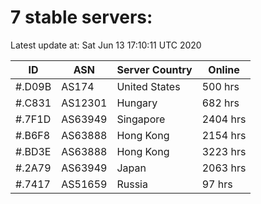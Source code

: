 # 7 stable servers:

Latest update at: Sat Jun 13 17:10:11 UTC 2020

| ID | ASN | Server Country | Online |
| -- | --- | -------------- | ------ |
| #.D09B | AS174 | United States | 500 hrs |
| #.C831 | AS12301 | Hungary | 682 hrs |
| #.7F1D | AS63949 | Singapore | 2404 hrs |
| #.B6F8 | AS63888 | Hong Kong | 2154 hrs |
| #.BD3E | AS63888 | Hong Kong | 3223 hrs |
| #.2A79 | AS63949 | Japan | 2063 hrs |
| #.7417 | AS51659 | Russia | 97 hrs |

